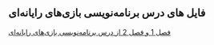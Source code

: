 ## فایل های درس برنامه‌نویسی بازی‌های رایانه‌ای



[فصل 1 و فصل 2 از درس برنامه‌نویسی بازی‌های رایانه‌ای](https://drive.google.com/file/d/11dciLQ6Nsj9Qqj7_wWqkscQGjFcVh0CO/view)
